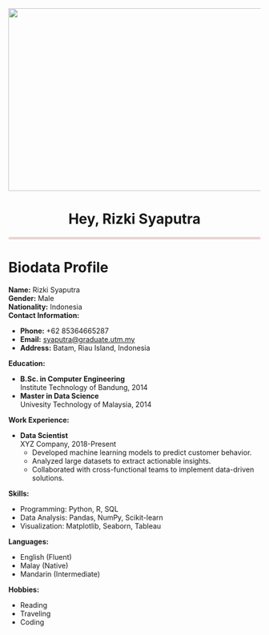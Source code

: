 <div align="center"><img src="https://github.com/drshahizan/research-design/blob/main/profile/batch2/rizkipm/images/IMG_20180630_104657.jpg" width="550" height="365"></div>
<h1 align="center"> Hey, Rizki Syaputra </h1>
<hr style="height:5px;border-width:0;background-color:#e8d6d2; border-radius: 25px;">


# **Biodata Profile**

**Name:** Rizki Syaputra  
**Gender:** Male  
**Nationality:** Indonesia  
**Contact Information:**  
- **Phone:** +62 85364665287
- **Email:** syaputra@graduate.utm.my  
- **Address:** Batam, Riau Island, Indonesia  

**Education:**  
- **B.Sc. in Computer Engineering**  
  Institute Technology of Bandung, 2014
- **Master  in Data Science**  
  Univesity Technology of Malaysia, 2014

**Work Experience:**  
- **Data Scientist**  
  XYZ Company, 2018-Present  
  - Developed machine learning models to predict customer behavior.
  - Analyzed large datasets to extract actionable insights.
  - Collaborated with cross-functional teams to implement data-driven solutions.

**Skills:**  
- Programming: Python, R, SQL  
- Data Analysis: Pandas, NumPy, Scikit-learn  
- Visualization: Matplotlib, Seaborn, Tableau  

**Languages:**  
- English (Fluent)  
- Malay (Native)  
- Mandarin (Intermediate)  

**Hobbies:**  
- Reading  
- Traveling  
- Coding  
